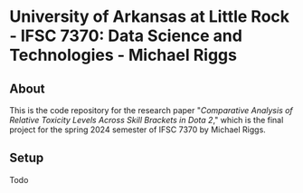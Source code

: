 # University of Arkansas at Little Rock - IFSC 7370: Data Science and Technologies - Michael Riggs

## About

This is the code repository for the research paper "_Comparative Analysis of Relative Toxicity Levels Across
Skill Brackets in Dota 2_," which is the final project for the spring 2024 semester of IFSC 7370 by Michael Riggs.

## Setup

Todo